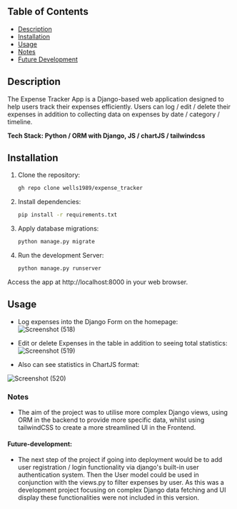 ## Table of Contents

- [Description](#description)
- [Installation](#installation)
- [Usage](#usage)
- [Notes](#notes)
- [Future Development](#future-development)

## Description

The Expense Tracker App is a Django-based web application designed to help users track their expenses efficiently. Users can log / edit / delete their expenses in addition to collecting data on expenses by date / category / timeline.

**Tech Stack: Python / ORM with Django, JS / chartJS / tailwindcss**

## Installation

1. Clone the repository:

   ```bash
   gh repo clone wells1989/expense_tracker 

2. Install dependencies:

   ```bash
   pip install -r requirements.txt

3. Apply database migrations:

   ```bash
   python manage.py migrate 

4. Run the development Server:

   ```bash
   python manage.py runserver 

Access the app at http://localhost:8000 in your web browser.

## Usage
- Log expenses into the Django Form on the homepage:
![Screenshot (518)](https://github.com/wells1989/Full-stack-blog/assets/122035759/a94f751f-2f73-4888-865f-533f8cf2270e)

- Edit or delete Expenses in the table in addition to seeing total statistics:
![Screenshot (519)](https://github.com/wells1989/Full-stack-blog/assets/122035759/e6006521-a95a-4191-99a9-afa5185d65bd)

- Also can see statistics in ChartJS format:

![Screenshot (520)](https://github.com/wells1989/Full-stack-blog/assets/122035759/3e2f51d5-1a8c-4f0d-8e8e-6307569f2086)

### Notes
- The aim of the project was to utilise more complex Django views, using ORM in the backend to provide more specific data, whilst using tailwindCSS to create a more streamlined UI in the Frontend. 

#### Future-development:
- The next step of the project if going into deployment would be to add user registration / login functionality via django's built-in user authentication system. Then the User model could be used in conjunction with the views.py to filter expenses by user. As this was a development project focusing on complex Django data fetching and UI display these functionalities were not included in this version.
